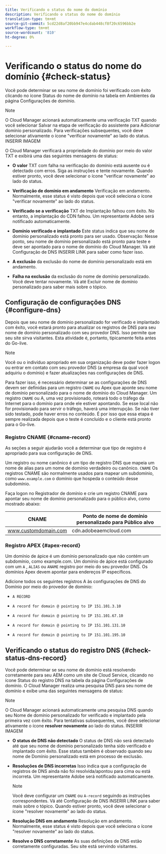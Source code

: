 ```yaml
---
title: Verificando o status do nome do domínio
description: Verificando o status do nome do domínio
translation-type: tm+mt
source-git-commit: 5cd22d8af20bb947e4cdab448cf8f20c6596bb2e
workflow-type: tm+mt
source-wordcount: '810'
ht-degree: 0%

---
```



# Verificando o status do nome do domínio {#check-status}

Você pode determinar se seu nome de domínio foi verificado com êxito clicando no ícone Status do nome de domínio na tabela em Ambientes da página Configurações de domínio.

>[!NOTE]
>O Cloud Manager acionará automaticamente uma verificação TXT quando você selecionar Salvar na etapa de verificação do assistente para Adicionar domínio personalizado. Para verificações subsequentes, você deve selecionar ativamente o ícone &quot;verificar novamente&quot; ao lado do status. INSERIR IMAGEM

O Cloud Manager verificará a propriedade do domínio por meio do valor TXT e exibirá uma das seguintes mensagens de status:

* **O valor** TXT com falha na verificação do domínio está ausente ou é detectado com erros. Siga as instruções e tente novamente. Quando estiver pronto, você deve selecionar o ícone &quot;verificar novamente&quot; ao lado do status.

* **Verificação de domínio em andamento** Verificação em andamento. Normalmente, esse status é visto depois que você seleciona o ícone &quot;verificar novamente&quot; ao lado do status.

* **Verificado se a verificação** TXT de Implantação falhou com êxito. No entanto, a implantação do CDN falhou. Um representante Adobe será notificado automaticamente.

* **Domínio verificado e implantado** Este status indica que seu nome de domínio personalizado está pronto para ser usado. Observação: Nesse ponto, seu nome de domínio personalizado está pronto para teste e deve ser apontado para o nome de domínio do Cloud Manager. Vá até Configuração de DNS INSERIR LINK para saber como fazer isso.

* **A exclusão** da exclusão do nome de domínio personalizado está em andamento.

* **Falha na exclusão** da exclusão do nome de domínio personalizado. Você deve tentar novamente. Vá até Excluir nome de domínio personalizado para saber mais sobre o tópico.


## Configuração de configurações DNS {#configure-dns}

Depois que seu nome de domínio personalizado for verificado e implantado com êxito, você estará pronto para atualizar os registros de DNS para seu nome de domínio personalizado com seu provedor DNS. Isso permite que seu site sirva visitantes. Esta atividade é, portanto, tipicamente feita antes do Go-live.

>[!NOTE]
>Você ou o indivíduo apropriado em sua organização deve poder fazer logon ou entrar em contato com seu provedor DNS (a empresa da qual você adquiriu o domínio) e fazer atualizações nas configurações de DNS.

Para fazer isso, é necessário determinar se as configurações de DNS devem ser definidas para um registro `CNAME` ou Apex que aponte seu nome de domínio personalizado para o nome de domínio do Cloud Manager. Um registro `CNAME` ou A, uma vez provisionado, roteará todo o tráfego da Internet para o domínio para onde ele estiver apontando. Se esse local não for provisionado para servir o tráfego, haverá uma interrupção. Se não tiver sido testado, pode haver erros no conteúdo. É por isso que essa etapa é sempre realizada depois que o teste é concluído e o cliente está pronto para o Go-live.

### Registro CNAME {#cname-record}

As seções a seguir ajudarão você a determinar que tipo de registro é apropriado para sua configuração de DNS.

Um registro ou nome canônico é um tipo de registro DNS que mapeia um nome de alias para um nome de domínio verdadeiro ou canônico. `CNAME` Os registros CNAME são normalmente usados para mapear um subdomínio, como `www.example.com` o domínio que hospeda o conteúdo desse subdomínio.

Faça logon no Registrador de domínio e crie um registro CNAME para apontar seu nome de domínio personalizado para o público alvo, como mostrado abaixo:

| CNAME | Ponto de nome de domínio personalizado para Público alvo |
|--- |--- |
| www.customdomain.com | cdn.adobeaemcloud.com |

### Registro APEX {#apex-record}

Um domínio de ápice é um domínio personalizado que não contém um subdomínio, como example.com. Um domínio de ápice está configurado com um `A` , `ALIAS` ou `ANAME` registro por meio do seu provedor DNS. Os domínios Apex devem apontar para endereços IP específicos.

Adicione todos os seguintes registros A às configurações de DNS do Domínio por meio do provedor de domínio:

* `A RECORD`

* `A record for domain @ pointing to IP 151.101.3.10`

* `A record for domain @ pointing to IP 151.101.67.10`

* `A record for domain @ pointing to IP 151.101.131.10`

* `A record for domain @ pointing to IP 151.101.195.10`

## Verificando o status do registro DNS {#check-status-dns-record}

Você pode determinar se seu nome de domínio está resolvendo corretamente para seu AEM como um site de Cloud Service, clicando no ícone Status do registro DNS na tabela da página Configurações de domínio. O Cloud Manager realiza uma pesquisa DNS para seu nome de domínio e exibe uma das seguintes mensagens de status:

>[!NOTE]
>O Cloud Manager acionará automaticamente uma pesquisa DNS quando seu Nome de domínio personalizado for verificado e implantado pela primeira vez com êxito. Para tentativas subsequentes, você deve selecionar ativamente o ícone **resolver novamente** ao lado do status. INSERIR IMAGEM

* **O status de DNS não detectado** O status de DNS não será detectado até que seu nome de domínio personalizado tenha sido verificado e implantado com êxito. Esse status também é observado quando seu nome de Domínio personalizado está em processo de exclusão.

* **Resoluções de DNS incorretas** Isso indica que a configuração de registros de DNS ainda não foi resolvida/apontou para cima ou está incorreta. Um representante Adobe será notificado automaticamente.

   >[!NOTE]
   >Você deve configurar um `CNAME` ou `A-record` seguindo as instruções correspondentes. Vá até Configuração de DNS INSERIR LINK para saber mais sobre o tópico. Quando estiver pronto, você deve selecionar o ícone &quot;resolver novamente&quot; ao lado do status.

* **Resolução DNS em andamento** Resolução em andamento. Normalmente, esse status é visto depois que você seleciona o ícone &quot;resolver novamente&quot; ao lado do status.

* **Resolve o DNS corretamente** As suas definições de DNS estão corretamente configuradas. Seu site está servindo visitantes.
